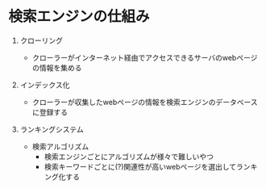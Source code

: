 # 検索エンジンの仕組み
1. クローリング
   - クローラーがインターネット経由でアクセスできるサーバのwebページの情報を集める
  
2. インデックス化
   - クローラーが収集したwebページの情報を検索エンジンのデータベースに登録する


3. ランキングシステム
   - 検索アルゴリズム
     - 検索エンジンごとにアルゴリズムが様々で難しいやつ
     - 検索キーワードごとに(?)関連性が高いwebページを選出してランキング化する